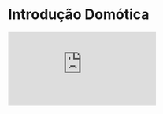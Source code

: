 # Introdução Domótica

![Concepção](https://github.com/gustavocbm10/Projeto-Integrador-2/blob/main/Concep%C3%A7%C3%A3o.md)
